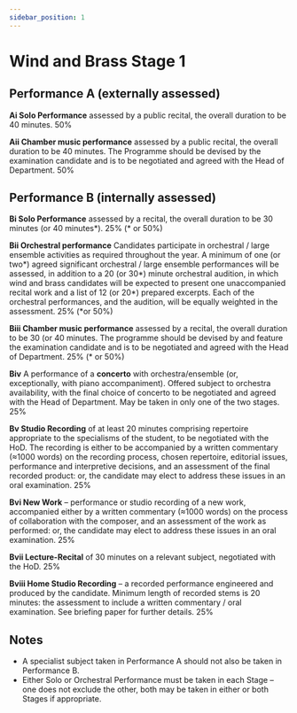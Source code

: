 ```yaml
---
sidebar_position: 1
---
```


# Wind and Brass Stage 1

## Performance A (externally assessed)

**Ai Solo Performance** assessed by a public recital, the overall duration to be 40 minutes. 50%

**Aii Chamber music performance** assessed by a public recital, the overall duration to be 40 minutes. The Programme should be devised by the examination candidate and is to be negotiated and agreed with the Head of Department. 50%

## Performance B (internally assessed)

**Bi Solo Performance** assessed by a recital, the overall duration to be 30 minutes (or 40 minutes\*). 25% (\* or 50%)

**Bii Orchestral performance** Candidates participate in orchestral / large ensemble activities as required throughout the year. A minimum of one (or two\*) agreed significant orchestral / large ensemble performances will be assessed, in addition to a 20 (or 30\*) minute orchestral audition, in which wind and brass candidates will be expected to present one unaccompanied recital work and a list of 12 (or 20\*) prepared excerpts. Each of the orchestral performances, and the audition, will be equally weighted in the assessment. 25% (\*or 50%)

**Biii Chamber music performance** assessed by a recital, the overall duration to be 30 (or 40 minutes. The programme should be devised by and feature the examination candidate and is to be negotiated and agreed with the Head of Department. 25% (\* or 50%)

**Biv** A performance of a **concerto** with orchestra/ensemble (or, exceptionally, with piano accompaniment). Offered subject to orchestra availability, with the final choice of concerto to be negotiated and agreed with the Head of Department. May be taken in only one of the two stages. 25%

**Bv Studio Recording** of at least 20 minutes comprising repertoire appropriate to the specialisms of the student, to be negotiated with the HoD. The recording is either to be accompanied by a written commentary (≈1000 words) on the recording process, chosen repertoire, editorial issues, performance and interpretive decisions, and an assessment of the final recorded product: or, the candidate may elect to address these issues in an oral examination. 25%

**Bvi New Work** – performance or studio recording of a new work, accompanied either by a written commentary (≈1000 words) on the process of collaboration with the composer, and an assessment of the work as performed: or, the candidate may elect to address these issues in an oral examination. 25%

**Bvii Lecture-Recital** of 30 minutes on a relevant subject, negotiated with the HoD. 25%

**Bviii Home Studio Recording** – a recorded performance engineered and produced by the candidate. Minimum length of recorded stems is 20 minutes: the assessment to include a written commentary / oral examination. See briefing paper for further details. 25%

## Notes

- A specialist subject taken in Performance A should not also be taken in Performance B.
- Either Solo or Orchestral Performance must be taken in each Stage – one does not exclude the other, both may be taken in either or both Stages if appropriate.

